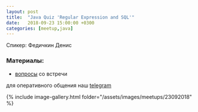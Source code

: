 ```yaml
---
layout: post
title:  "Java Quiz 'Regular Expression and SQL'"
date:   2018-09-23 15:00:00 +0300
categories: [meetup,java]
---
```


Спикер: Федичкин Денис

### Материалы:

- [вопросы] со встречи

для оперативного общения наш [telegram]

{% include image-gallery.html folder="/assets/images/meetups/23092018" %}

[telegram]: https://t.me/devcomanda
[вопросы]: https://tinyurl.com/ybsb8sqr